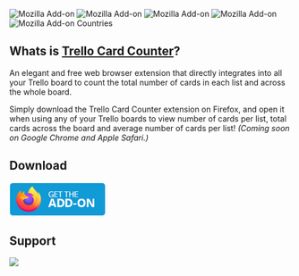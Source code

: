 ![Mozilla Add-on](https://img.shields.io/amo/v/trello-card-count) ![Mozilla Add-on](https://img.shields.io/amo/users/trello-card-count) ![Mozilla Add-on](https://img.shields.io/amo/dw/trello-card-count) ![Mozilla Add-on](https://img.shields.io/amo/rating/trello-card-count) ![Mozilla Add-on Countries](https://img.shields.io/badge/Countries-51-red)

## Whats is [Trello Card Counter](http://trellocardcounter.jaamour.com/)?

An elegant and free web browser extension that directly integrates into all your Trello board to count the total number of cards in each list and across the whole board.

Simply download the Trello Card Counter extension on Firefox, and open it when using any of your Trello boards to view number of cards per list, total cards across the board and average number of cards per list! *(Coming soon on Google Chrome and Apple Safari.)*

## Download

[![](https://raw.githubusercontent.com/Trello-Card-Counter/Trello-Card-Counter-Mozilla-Extension/master/assets/get_addon_firefox.png)](https://addons.mozilla.org/firefox/addon/trello-card-count/) 

## Support

<a href="https://www.buymeacoffee.com/adamjaamour"><img src="https://img.buymeacoffee.com/button-api/?text=Buy me a coffee&emoji=&slug=adamjaamour&button_colour=FFDD00&font_colour=000000&font_family=Cookie&outline_colour=000000&coffee_colour=ffffff" /></a>
